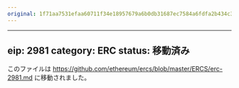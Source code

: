 ```yaml
---
original: 1f71aa7531efaa60711f34e18957679a6b0db31687ec7584a6fdfa2b434c3272
---
```


---
eip: 2981
category: ERC
status: 移動済み
---

このファイルは https://github.com/ethereum/ercs/blob/master/ERCS/erc-2981.md に移動されました。